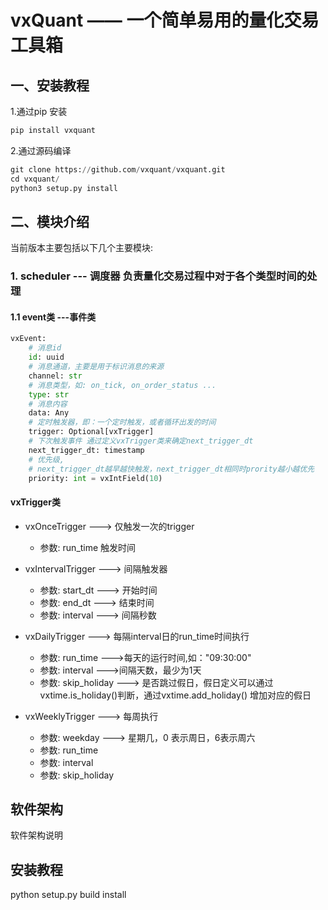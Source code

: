 # vxQuant —— 一个简单易用的量化交易工具箱



## 一、安装教程

1.通过pip 安装

```python
pip install vxquant
```

2.通过源码编译

```python
git clone https://github.com/vxquant/vxquant.git
cd vxquant/
python3 setup.py install
```

## 二、模块介绍

当前版本主要包括以下几个主要模块:

### 1. scheduler --- 调度器 负责量化交易过程中对于各个类型时间的处理

#### 1.1 event类 ---事件类

```python
vxEvent:
    # 消息id
    id: uuid
    # 消息通道，主要是用于标识消息的来源
    channel: str 
    # 消息类型，如: on_tick, on_order_status ...
    type: str 
    # 消息内容
    data: Any 
    # 定时触发器，即：一个定时触发，或者循环出发的时间
    trigger: Optional[vxTrigger] 
    # 下次触发事件 通过定义vxTrigger类来确定next_trigger_dt
    next_trigger_dt: timestamp
    # 优先级, 
    # next_trigger_dt越早越快触发，next_trigger_dt相同时prority越小越优先
    priority: int = vxIntField(10)

```

#### vxTrigger类

* vxOnceTrigger ---> 仅触发一次的trigger
  * 参数: run_time 触发时间
  
* vxIntervalTrigger ---> 间隔触发器
  * 参数: start_dt ---> 开始时间
  * 参数: end_dt ---> 结束时间
  * 参数: interval ---> 间隔秒数

* vxDailyTrigger  ---> 每隔interval日的run_time时间执行
  * 参数: run_time --->每天的运行时间,如："09:30:00"
  * 参数: interval --->间隔天数，最少为1天
  * 参数: skip_holiday ---> 是否跳过假日，假日定义可以通过vxtime.is_holiday()判断，通过vxtime.add_holiday() 增加对应的假日

* vxWeeklyTrigger ---> 每周执行
  * 参数: weekday ---> 星期几，0 表示周日，6表示周六
  * 参数: run_time
  * 参数: interval
  * 参数: skip_holiday
  

## 软件架构
软件架构说明


## 安装教程

python setup.py build install
